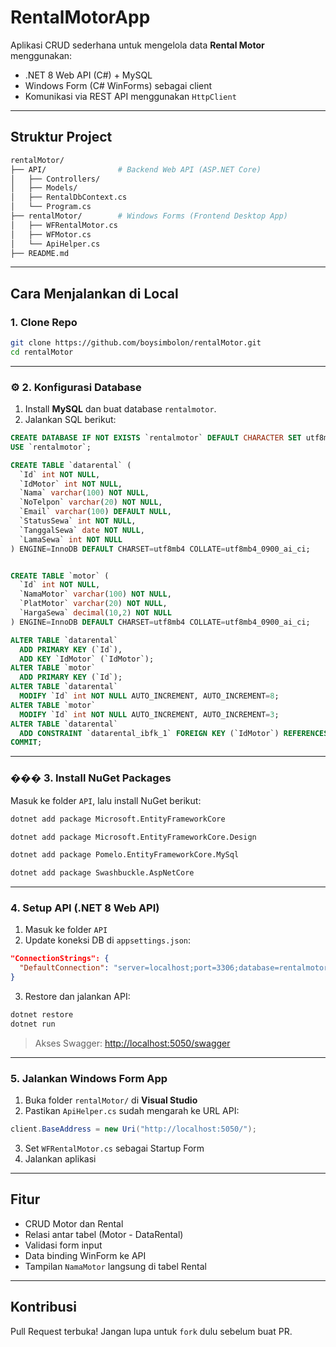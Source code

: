 # RentalMotorApp 

Aplikasi CRUD sederhana untuk mengelola data **Rental Motor** menggunakan:
-  .NET 8 Web API (C#) + MySQL
-  Windows Form (C# WinForms) sebagai client
-  Komunikasi via REST API menggunakan `HttpClient`

---

##  Struktur Project

```bash
rentalMotor/
├── API/                # Backend Web API (ASP.NET Core)
│   ├── Controllers/
│   ├── Models/
│   ├── RentalDbContext.cs
│   └── Program.cs
├── rentalMotor/        # Windows Forms (Frontend Desktop App)
│   ├── WFRentalMotor.cs
│   ├── WFMotor.cs
│   └── ApiHelper.cs
├── README.md
```

---

##  Cara Menjalankan di Local

###  1. Clone Repo

```bash
git clone https://github.com/boysimbolon/rentalMotor.git
cd rentalMotor
```

---

### ⚙️ 2. Konfigurasi Database

1. Install **MySQL** dan buat database `rentalmotor`.
2. Jalankan SQL berikut:

```sql
CREATE DATABASE IF NOT EXISTS `rentalmotor` DEFAULT CHARACTER SET utf8mb4 COLLATE utf8mb4_0900_ai_ci;
USE `rentalmotor`;

CREATE TABLE `datarental` (
  `Id` int NOT NULL,
  `IdMotor` int NOT NULL,
  `Nama` varchar(100) NOT NULL,
  `NoTelpon` varchar(20) NOT NULL,
  `Email` varchar(100) DEFAULT NULL,
  `StatusSewa` int NOT NULL,
  `TanggalSewa` date NOT NULL,
  `LamaSewa` int NOT NULL
) ENGINE=InnoDB DEFAULT CHARSET=utf8mb4 COLLATE=utf8mb4_0900_ai_ci;


CREATE TABLE `motor` (
  `Id` int NOT NULL,
  `NamaMotor` varchar(100) NOT NULL,
  `PlatMotor` varchar(20) NOT NULL,
  `HargaSewa` decimal(10,2) NOT NULL
) ENGINE=InnoDB DEFAULT CHARSET=utf8mb4 COLLATE=utf8mb4_0900_ai_ci;

ALTER TABLE `datarental`
  ADD PRIMARY KEY (`Id`),
  ADD KEY `IdMotor` (`IdMotor`);
ALTER TABLE `motor`
  ADD PRIMARY KEY (`Id`);
ALTER TABLE `datarental`
  MODIFY `Id` int NOT NULL AUTO_INCREMENT, AUTO_INCREMENT=8;
ALTER TABLE `motor`
  MODIFY `Id` int NOT NULL AUTO_INCREMENT, AUTO_INCREMENT=3;
ALTER TABLE `datarental`
  ADD CONSTRAINT `datarental_ibfk_1` FOREIGN KEY (`IdMotor`) REFERENCES `motor` (`Id`) ON DELETE CASCADE;
COMMIT;
```

---

### ��� 3. Install NuGet Packages

Masuk ke folder `API`, lalu install NuGet berikut:

```bash
dotnet add package Microsoft.EntityFrameworkCore
```
```bash
dotnet add package Microsoft.EntityFrameworkCore.Design
```
```bash
dotnet add package Pomelo.EntityFrameworkCore.MySql
```
```bash
dotnet add package Swashbuckle.AspNetCore
```

---

###  4. Setup API (.NET 8 Web API)

1. Masuk ke folder `API`
2. Update koneksi DB di `appsettings.json`:

```json
"ConnectionStrings": {
  "DefaultConnection": "server=localhost;port=3306;database=rentalmotor;user=root;password=YOUR_PASSWORD"
}
```

3. Restore dan jalankan API:

```bash
dotnet restore
dotnet run
```

> Akses Swagger: [http://localhost:5050/swagger](http://localhost:5050/swagger)

---

### 5. Jalankan Windows Form App

1. Buka folder `rentalMotor/` di **Visual Studio**
2. Pastikan `ApiHelper.cs` sudah mengarah ke URL API:

```csharp
client.BaseAddress = new Uri("http://localhost:5050/");
```

3. Set `WFRentalMotor.cs` sebagai Startup Form
4. Jalankan aplikasi

---

## Fitur

- CRUD Motor dan Rental
- Relasi antar tabel (Motor - DataRental)
- Validasi form input
- Data binding WinForm ke API
- Tampilan `NamaMotor` langsung di tabel Rental

---

## Kontribusi

Pull Request terbuka! Jangan lupa untuk `fork` dulu sebelum buat PR.


